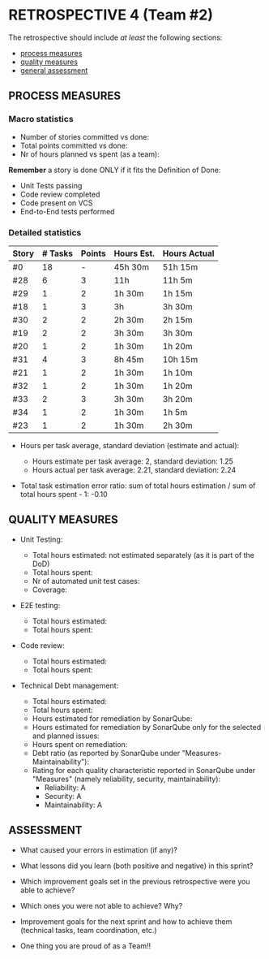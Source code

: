 # RETROSPECTIVE 4 (Team #2)

The retrospective should include _at least_ the following
sections:

- [process measures](#process-measures)
- [quality measures](#quality-measures)
- [general assessment](#assessment)

## PROCESS MEASURES

### Macro statistics

- Number of stories committed vs done:
- Total points committed vs done:
- Nr of hours planned vs spent (as a team):

**Remember** a story is done ONLY if it fits the Definition of Done:

- Unit Tests passing
- Code review completed
- Code present on VCS
- End-to-End tests performed

### Detailed statistics

| Story | # Tasks | Points | Hours Est. | Hours Actual |
| ----- | ------- | ------ | ---------- | ------------ |
| #0    |  18     |  -     | 45h 30m    |  51h 15m     |
| #28   |  6      |  3     | 11h        |  11h 5m      |
| #29   |  1      |  2     | 1h 30m     |  1h 15m      |
| #18   |  1      |  3     | 3h         |  3h 30m      |
| #30   |  2      |  2     | 2h 30m     |  2h 15m      |
| #19   |  2      |  2     | 3h 30m     |  3h 30m      |
| #20   |  1      |  2     | 1h 30m     |  1h 20m      |
| #31   |  4      |  3     | 8h 45m     |  10h 15m     |
| #21   |  1      |  2     | 1h 30m     |  1h 10m      |
| #32   |  1      |  2     | 1h 30m     |  1h 20m      |
| #33   |  2      |  3     | 3h 30m     |  3h 20m      |
| #34   |  1      |  2     | 1h 30m     |  1h 5m       |
| #23   |  1      |  2     | 1h 30m     |  2h 30m      |

- Hours per task average, standard deviation (estimate and actual):

  - Hours estimate per task average: 2, standard deviation: 1.25
  - Hours actual per task average: 2.21, standard deviation: 2.24

- Total task estimation error ratio: sum of total hours estimation / sum of total hours spent - 1: -0.10

## QUALITY MEASURES

- Unit Testing:

  - Total hours estimated: not estimated separately (as it is part of the DoD)
  - Total hours spent:
  - Nr of automated unit test cases:
  - Coverage:

- E2E testing:

  - Total hours estimated:
  - Total hours spent:

- Code review:

  - Total hours estimated:
  - Total hours spent:

- Technical Debt management:

  - Total hours estimated:
  - Total hours spent:
  - Hours estimated for remediation by SonarQube:
  - Hours estimated for remediation by SonarQube only for the selected and planned issues:
  - Hours spent on remediation:
  - Debt ratio (as reported by SonarQube under "Measures-Maintainability"):
  - Rating for each quality characteristic reported in SonarQube under "Measures" (namely reliability, security, maintainability):
    - Reliability: A
    - Security: A
    - Maintainability: A

## ASSESSMENT

- What caused your errors in estimation (if any)?

- What lessons did you learn (both positive and negative) in this sprint?

- Which improvement goals set in the previous retrospective were you able to achieve?

- Which ones you were not able to achieve? Why?

- Improvement goals for the next sprint and how to achieve them (technical tasks, team coordination, etc.)

- One thing you are proud of as a Team!!
